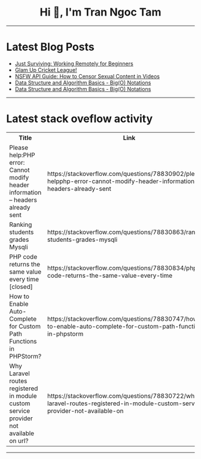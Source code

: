 <h1 align="center">Hi 👋, I'm Tran Ngoc Tam</h1>

---

# Latest Blog Posts 
<!-- BLOG-POST-LIST:START -->
- [Just Surviving: Working Remotely for Beginners](https://dev.to/lukeocodes/just-surviving-working-remotely-for-beginners-342n)
- [Glam Up Cricket League!](https://dev.to/tanulathika_deokule/glam-up-cricket-league-2g8)
- [NSFW API Guide: How to Censor Sexual Content in Videos](https://dev.to/api4ai/nsfw-api-guide-how-to-censor-sexual-content-in-videos-1fai)
- [Data Structure and Algorithm Basics - Big&lpar;O&rpar; Notations](https://dev.to/somadevtoo/data-structure-and-algorithm-basics-bigo-notations-5ak)
- [Data Structure and Algorithm Basics - Big&lpar;O&rpar; Notations](https://dev.to/somadevtoo/data-structure-and-algorithm-basics-bigo-notations-1nek)
<!-- BLOG-POST-LIST:END -->

---

# Latest stack oveflow activity
<table>
  <tr><th>Title</th><th>Link</th></tr>
  <!-- STACKOVERFLOW:START --><tr><td>Please help:PHP error: Cannot modify header information – headers already sent</td><td>https://stackoverflow.com/questions/78830902/please-helpphp-error-cannot-modify-header-information-headers-already-sent</td></tr><tr><td>Ranking students grades Mysqli</td><td>https://stackoverflow.com/questions/78830863/ranking-students-grades-mysqli</td></tr><tr><td>PHP code returns the same value every time [closed]</td><td>https://stackoverflow.com/questions/78830834/php-code-returns-the-same-value-every-time</td></tr><tr><td>How to Enable Auto-Complete for Custom Path Functions in PHPStorm?</td><td>https://stackoverflow.com/questions/78830747/how-to-enable-auto-complete-for-custom-path-functions-in-phpstorm</td></tr><tr><td>Why Laravel routes registered in module custom service provider not available on url?</td><td>https://stackoverflow.com/questions/78830722/why-laravel-routes-registered-in-module-custom-service-provider-not-available-on</td></tr><!-- STACKOVERFLOW:END -->
</table>

---


